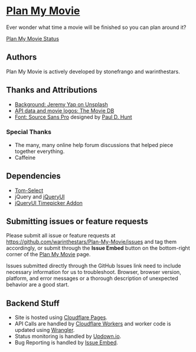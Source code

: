# [Plan My Movie](https://planmymovie.com)
Ever wonder what time a movie will be finished so you can plan around it? 

[Plan My Movie Status](https://statuspage.planmymovie.com)

## Authors
Plan My Movie is actively developed by stonefrango and warinthestars.

## Thanks and Attributions
* [Background: Jeremy Yap on Unsplash](https://unsplash.com/photos/J39X2xX_8CQ)
* [API data and movie logos: The Movie DB](https://www.themoviedb.org/)
* [Font: Source Sans Pro](https://fonts.google.com/specimen/Source+Sans+Pro) designed by [Paul D. Hunt](https://fonts.google.com/?query=Paul+D.+Hunt)

### Special Thanks
* The many, many online help forum discussions that helped piece together everything.
* Caffeine

## Dependencies
* [Tom-Select](https://github.com/orchidjs/tom-select)
* jQuery and [jQueryUI](https://jqueryui.com)
* [jQueryUI Timepicker Addon](https://github.com/trentrichardson/jQuery-Timepicker-Addon)

## Submitting issues or feature requests
Please submit all issue or feature requests at https://github.com/warinthestars/Plan-My-Movie/issues and tag them accordingly, or submit through the **Issue Embed** button on the bottom-right corner of the [Plan My Movie](https://planmymovie.com) page. 

Issues submitted directly through the GitHub Issues link need to include necessary information for us to troubleshoot. Browser, browser version, platform, and error messages or a thorough description of unexpected behavior are a good start.

## Backend Stuff
* Site is hosted using [Cloudflare Pages](https://pages.cloudflare.com).
* API Calls are handled by [Cloudflare Workers](https://workers.cloudflare.com) and worker code is updated using [Wrangler](https://developers.cloudflare.com/workers/wrangler/).
* Status monitoring is handled by [Updown.io](https://updown.io).
* Bug Reporting is handled by [Issue Embed](https://www.issueembed.dev).
